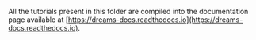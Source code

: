 All the tutorials present in this folder are compiled into the documentation page available at [https://dreams-docs.readthedocs.io](https://dreams-docs.readthedocs.io).
